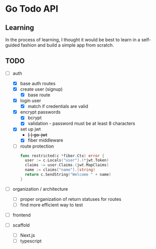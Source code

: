 # Go Todo API

## Learning

In the process of learning, I thought it would be best to learn in a self-guided fashion and build a simple app from scratch.

## TODO

- [ ] auth
  - [x] base auth routes
  - [x] create user (signup)
    - [x] base route
  - [x] login user
    - [x] match if credentials are valid
  - [x] encrypt passwords
    - [x] bcrypt
    - [x] validation - password must be at least 8 characters
  - [x] set up jwt
    - ~~[ ] go-jwt~~
    - [x] fiber middleware
  - [ ] route protection
    ```go
    func restricted(c *fiber.Ctx) error {
      user := c.Locals("user").(*jwt.Token)
      claims := user.Claims.(jwt.MapClaims)
      name := claims["name"].(string)
      return c.SendString("Welcome " + name)
    }
    ```
- [ ] organization / architecture

  - [ ] proper organization of return statuses for routes
  - [ ] find more efficient way to test

- [ ] frontend
- [ ] scaffold
  - [ ] Next.js
  - [ ] typescript
